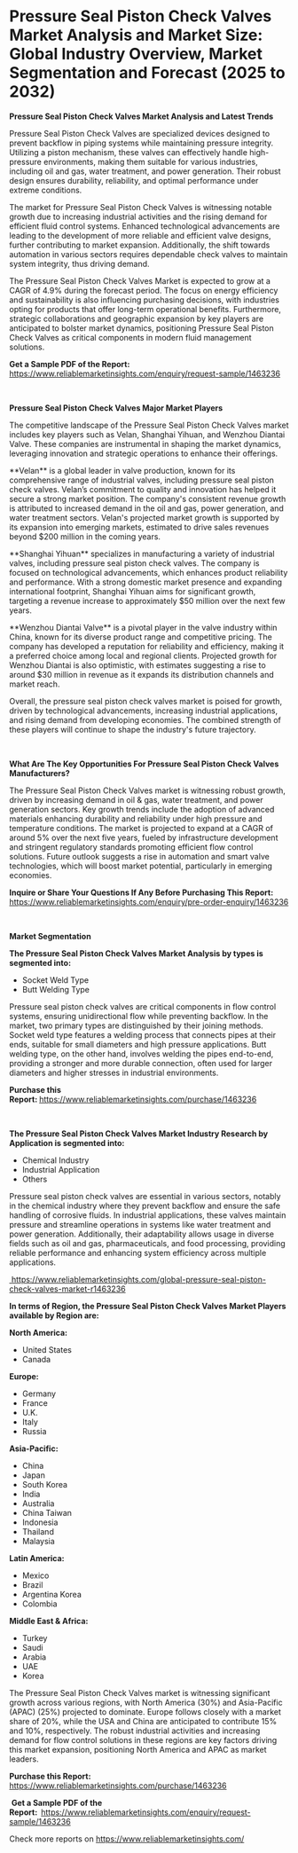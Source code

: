 <p><h1>Pressure Seal Piston Check Valves Market Analysis and Market Size: Global Industry Overview, Market Segmentation and Forecast (2025 to 2032)</h1></p><p><strong>Pressure Seal Piston Check Valves Market Analysis and Latest Trends</strong></p>
<p><p>Pressure Seal Piston Check Valves are specialized devices designed to prevent backflow in piping systems while maintaining pressure integrity. Utilizing a piston mechanism, these valves can effectively handle high-pressure environments, making them suitable for various industries, including oil and gas, water treatment, and power generation. Their robust design ensures durability, reliability, and optimal performance under extreme conditions.</p><p>The market for Pressure Seal Piston Check Valves is witnessing notable growth due to increasing industrial activities and the rising demand for efficient fluid control systems. Enhanced technological advancements are leading to the development of more reliable and efficient valve designs, further contributing to market expansion. Additionally, the shift towards automation in various sectors requires dependable check valves to maintain system integrity, thus driving demand.</p><p>The Pressure Seal Piston Check Valves Market is expected to grow at a CAGR of 4.9% during the forecast period. The focus on energy efficiency and sustainability is also influencing purchasing decisions, with industries opting for products that offer long-term operational benefits. Furthermore, strategic collaborations and geographic expansion by key players are anticipated to bolster market dynamics, positioning Pressure Seal Piston Check Valves as critical components in modern fluid management solutions.</p></p>
<p><strong>Get a Sample PDF of the Report:&nbsp;</strong> <a href="https://www.reliablemarketinsights.com/enquiry/request-sample/1463236?utm_campaign=2810&utm_medium=2&utm_source=Github&utm_content=ia&utm_term=27022025&utm_id=pressure-seal-piston-check-valves">https://www.reliablemarketinsights.com/enquiry/request-sample/1463236</a></p>
<p>&nbsp;</p>
<p><strong>Pressure Seal Piston Check Valves Major Market Players</strong></p>
<p><p>The competitive landscape of the Pressure Seal Piston Check Valves market includes key players such as Velan, Shanghai Yihuan, and Wenzhou Diantai Valve. These companies are instrumental in shaping the market dynamics, leveraging innovation and strategic operations to enhance their offerings.</p><p>**Velan** is a global leader in valve production, known for its comprehensive range of industrial valves, including pressure seal piston check valves. Velan’s commitment to quality and innovation has helped it secure a strong market position. The company's consistent revenue growth is attributed to increased demand in the oil and gas, power generation, and water treatment sectors. Velan's projected market growth is supported by its expansion into emerging markets, estimated to drive sales revenues beyond $200 million in the coming years.</p><p>**Shanghai Yihuan** specializes in manufacturing a variety of industrial valves, including pressure seal piston check valves. The company is focused on technological advancements, which enhances product reliability and performance. With a strong domestic market presence and expanding international footprint, Shanghai Yihuan aims for significant growth, targeting a revenue increase to approximately $50 million over the next few years.</p><p>**Wenzhou Diantai Valve** is a pivotal player in the valve industry within China, known for its diverse product range and competitive pricing. The company has developed a reputation for reliability and efficiency, making it a preferred choice among local and regional clients. Projected growth for Wenzhou Diantai is also optimistic, with estimates suggesting a rise to around $30 million in revenue as it expands its distribution channels and market reach.</p><p>Overall, the pressure seal piston check valves market is poised for growth, driven by technological advancements, increasing industrial applications, and rising demand from developing economies. The combined strength of these players will continue to shape the industry's future trajectory.</p></p>
<p>&nbsp;</p>
<p><strong>What Are The Key Opportunities For Pressure Seal Piston Check Valves Manufacturers?</strong></p>
<p><p>The Pressure Seal Piston Check Valves market is witnessing robust growth, driven by increasing demand in oil & gas, water treatment, and power generation sectors. Key growth trends include the adoption of advanced materials enhancing durability and reliability under high pressure and temperature conditions. The market is projected to expand at a CAGR of around 5% over the next five years, fueled by infrastructure development and stringent regulatory standards promoting efficient flow control solutions. Future outlook suggests a rise in automation and smart valve technologies, which will boost market potential, particularly in emerging economies.</p></p>
<p><strong>Inquire or Share Your Questions If Any Before Purchasing This Report:</strong> <a href="https://www.reliablemarketinsights.com/enquiry/pre-order-enquiry/1463236?utm_campaign=2810&utm_medium=2&utm_source=Github&utm_content=ia&utm_term=27022025&utm_id=pressure-seal-piston-check-valves">https://www.reliablemarketinsights.com/enquiry/pre-order-enquiry/1463236</a></p>
<p>&nbsp;</p>
<p><strong>Market Segmentation</strong></p>
<p><strong>The Pressure Seal Piston Check Valves Market Analysis by types is segmented into:</strong></p>
<p><ul><li>Socket Weld Type</li><li>Butt Welding Type</li></ul></p>
<p><p>Pressure seal piston check valves are critical components in flow control systems, ensuring unidirectional flow while preventing backflow. In the market, two primary types are distinguished by their joining methods. Socket weld type features a welding process that connects pipes at their ends, suitable for small diameters and high pressure applications. Butt welding type, on the other hand, involves welding the pipes end-to-end, providing a stronger and more durable connection, often used for larger diameters and higher stresses in industrial environments.</p></p>
<p><strong>Purchase this Report:&nbsp;</strong><a href="https://www.reliablemarketinsights.com/purchase/1463236?utm_campaign=2810&utm_medium=2&utm_source=Github&utm_content=ia&utm_term=27022025&utm_id=pressure-seal-piston-check-valves">https://www.reliablemarketinsights.com/purchase/1463236</a></p>
<p>&nbsp;</p>
<p><strong>The Pressure Seal Piston Check Valves Market Industry Research by Application is segmented into:</strong></p>
<p><ul><li>Chemical Industry</li><li>Industrial Application</li><li>Others</li></ul></p>
<p><p>Pressure seal piston check valves are essential in various sectors, notably in the chemical industry where they prevent backflow and ensure the safe handling of corrosive fluids. In industrial applications, these valves maintain pressure and streamline operations in systems like water treatment and power generation. Additionally, their adaptability allows usage in diverse fields such as oil and gas, pharmaceuticals, and food processing, providing reliable performance and enhancing system efficiency across multiple applications.</p></p>
<p><a href="https://www.reliablemarketinsights.com/global-pressure-seal-piston-check-valves-market-r1463236?utm_campaign=2810&utm_medium=2&utm_source=Github&utm_content=ia&utm_term=27022025&utm_id=pressure-seal-piston-check-valves">&nbsp;https://www.reliablemarketinsights.com/global-pressure-seal-piston-check-valves-market-r1463236</a></p>
<p><strong>In terms of Region, the Pressure Seal Piston Check Valves Market Players available by Region are:</strong></p>
<p>
    <p> <strong> North America: </strong>
        <ul>
            <li>United States</li>
            <li>Canada</li>
        </ul>
        </p> 
    <p> <strong> Europe: </strong>
        <ul>
            <li>Germany</li>
            <li>France</li>
            <li>U.K.</li>
            <li>Italy</li>
            <li>Russia</li>
        </ul>
        </p> 
    <p> <strong> Asia-Pacific: </strong>
        <ul>
            <li>China</li>
            <li>Japan</li>
            <li>South Korea</li>
            <li>India</li>
            <li>Australia</li>
            <li>China Taiwan</li>
            <li>Indonesia</li>
            <li>Thailand</li>
            <li>Malaysia</li>
        </ul>
        </p> 
    <p> <strong> Latin America: </strong>
        <ul>
            <li>Mexico</li>
            <li>Brazil</li>
            <li>Argentina Korea</li>
            <li>Colombia</li>
        </ul>
        </p> 
    <p> <strong> Middle East & Africa: </strong>
        <ul>
            <li>Turkey</li>
            <li>Saudi</li>
            <li>Arabia</li>
            <li>UAE</li>
            <li>Korea</li>
        </ul>
    </p>
    </p>
<p><p>The Pressure Seal Piston Check Valves market is witnessing significant growth across various regions, with North America (30%) and Asia-Pacific (APAC) (25%) projected to dominate. Europe follows closely with a market share of 20%, while the USA and China are anticipated to contribute 15% and 10%, respectively. The robust industrial activities and increasing demand for flow control solutions in these regions are key factors driving this market expansion, positioning North America and APAC as market leaders.</p></p>
<p><strong>Purchase this Report: </strong><a href="https://www.reliablemarketinsights.com/purchase/1463236?utm_campaign=2810&utm_medium=2&utm_source=Github&utm_content=ia&utm_term=27022025&utm_id=pressure-seal-piston-check-valves">https://www.reliablemarketinsights.com/purchase/1463236</a></p>
<p>&nbsp;<strong>Get a Sample PDF of the Report:&nbsp;&nbsp;</strong><a href="https://www.reliablemarketinsights.com/enquiry/request-sample/1463236?utm_campaign=2810&utm_medium=2&utm_source=Github&utm_content=ia&utm_term=27022025&utm_id=pressure-seal-piston-check-valves">https://www.reliablemarketinsights.com/enquiry/request-sample/1463236</a></p>
<p><strong></strong></p>
<p>Check more reports on <a href="https://www.reliablemarketinsights.com/?utm_campaign=2810&utm_medium=2&utm_source=Github&utm_content=ia&utm_term=27022025&utm_id=pressure-seal-piston-check-valves">https://www.reliablemarketinsights.com/</a></p>